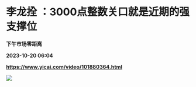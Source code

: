 # 李龙拴 ：3000点整数关口就是近期的强支撑位
**下午市场零距离**

**2023-10-20 06:04**

**https://www.yicai.com/video/101880364.html**

![](http://imgcdn.yicai.com/vms-new/2023/10/e0f8eee2-e3d3-489e-9613-debeeda99954_3Qx7.jpg)